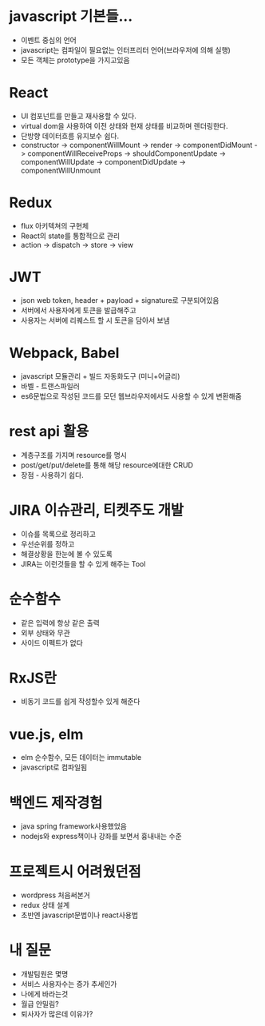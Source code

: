 # javascript 기본들...
* 이벤트 중심의 언어
* javascript는 컴파일이 필요없는 인터프리터 언어(브라우저에 의해 실행)
* 모든 객체는 prototype을 가지고있음

# React
* UI 컴포넌트를 만들고 재사용할 수 있다.
* virtual dom을 사용하여 이전 상태와 현재 상태를 비교하며 렌더링한다.
* 단방향 데이터흐름 유지보수 쉽다.
* constructor -> componentWillMount -> render -> componentDidMount -> componentWillReceiveProps -> shouldComponentUpdate -> componentWillUpdate -> componentDidUpdate -> componentWillUnmount

# Redux
* flux 아키텍쳐의 구현체
* React의 state를 통합적으로 관리
* action -> dispatch -> store -> view

# JWT
* json web token, header + payload + signature로 구분되어있음
* 서버에서 사용자에게 토큰을 발급해주고
* 사용자는 서버에 리퀘스트 할 시 토큰을 담아서 보냄

# Webpack, Babel
* javascript 모듈관리 + 빌드 자동화도구 (미니+어글리)
* 바벨 - 트랜스파일러
* es6문법으로 작성된 코드를 모던 웹브라우저에서도 사용할 수 있게 변환해줌

# rest api 활용
* 계층구조를 가지며 resource를 명시
* post/get/put/delete를 통해 해당 resource에대한 CRUD
* 장점 - 사용하기 쉽다.

# JIRA 이슈관리, 티켓주도 개발
* 이슈를 목록으로 정리하고
* 우선순위를 정하고
* 해결상황을 한눈에 볼 수 있도록
* JIRA는 이런것들을 할 수 있게 해주는 Tool

# 순수함수
* 같은 입력에 항상 같은 출력
* 외부 상태와 무관
* 사이드 이펙트가 없다

# RxJS란
* 비동기 코드를 쉽게 작성할수 있게 해준다

# vue.js, elm
* elm 순수함수, 모든 데이터는 immutable
* javascript로 컴파일됨

# 백엔드 제작경험
* java spring framework사용했었음
* nodejs와 express책이나 강좌를 보면서 흉내내는 수준

# 프로젝트시 어려웠던점
* wordpress 처음써본거
* redux 상태 설계
* 초반엔 javascript문법이나 react사용법

# 내 질문
* 개발팀원은 몇명
* 서비스 사용자수는 증가 추세인가
* 나에게 바라는것
* 월급 안밀림?
* 퇴사자가 많은데 이유가?
